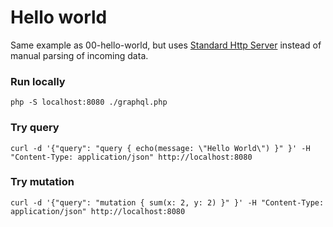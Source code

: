 # Hello world
Same example as 00-hello-world, but uses 
[Standard Http Server](https://webonyx.github.io/graphql-php/executing-queries/#using-server)
instead of manual parsing of incoming data.

### Run locally
```
php -S localhost:8080 ./graphql.php
```

### Try query
```
curl -d '{"query": "query { echo(message: \"Hello World\") }" }' -H "Content-Type: application/json" http://localhost:8080
```

### Try mutation
```
curl -d '{"query": "mutation { sum(x: 2, y: 2) }" }' -H "Content-Type: application/json" http://localhost:8080
```
